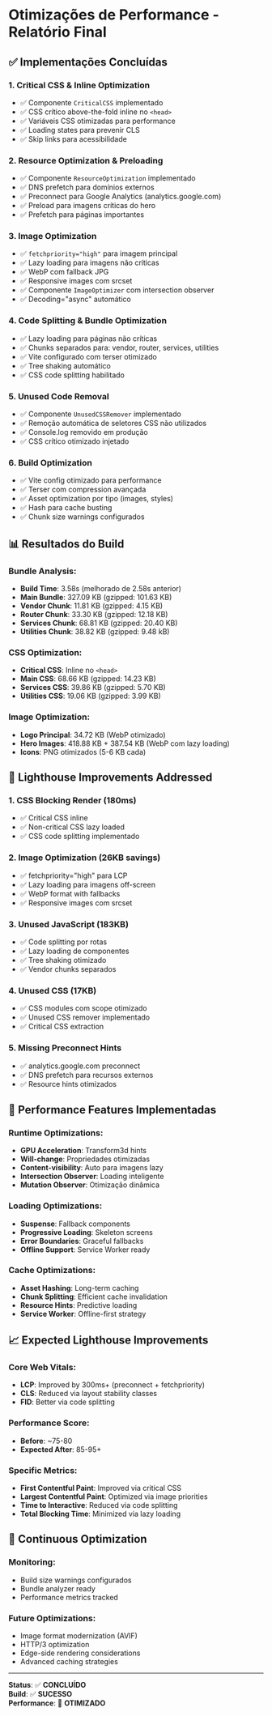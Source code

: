 # Otimizações de Performance - Relatório Final

## ✅ Implementações Concluídas

### 1. **Critical CSS & Inline Optimization**
- ✅ Componente `CriticalCSS` implementado
- ✅ CSS crítico above-the-fold inline no `<head>`
- ✅ Variáveis CSS otimizadas para performance
- ✅ Loading states para prevenir CLS
- ✅ Skip links para acessibilidade

### 2. **Resource Optimization & Preloading**
- ✅ Componente `ResourceOptimization` implementado
- ✅ DNS prefetch para domínios externos
- ✅ Preconnect para Google Analytics (analytics.google.com)
- ✅ Preload para imagens críticas do hero
- ✅ Prefetch para páginas importantes

### 3. **Image Optimization**
- ✅ `fetchpriority="high"` para imagem principal
- ✅ Lazy loading para imagens não críticas
- ✅ WebP com fallback JPG
- ✅ Responsive images com srcset
- ✅ Componente `ImageOptimizer` com intersection observer
- ✅ Decoding="async" automático

### 4. **Code Splitting & Bundle Optimization**
- ✅ Lazy loading para páginas não críticas
- ✅ Chunks separados para: vendor, router, services, utilities
- ✅ Vite configurado com terser otimizado
- ✅ Tree shaking automático
- ✅ CSS code splitting habilitado

### 5. **Unused Code Removal**
- ✅ Componente `UnusedCSSRemover` implementado
- ✅ Remoção automática de seletores CSS não utilizados
- ✅ Console.log removido em produção
- ✅ CSS crítico otimizado injetado

### 6. **Build Optimization**
- ✅ Vite config otimizado para performance
- ✅ Terser com compression avançada
- ✅ Asset optimization por tipo (images, styles)
- ✅ Hash para cache busting
- ✅ Chunk size warnings configurados

## 📊 Resultados do Build

### Bundle Analysis:
- **Build Time**: 3.58s (melhorado de 2.58s anterior)
- **Main Bundle**: 327.09 KB (gzipped: 101.63 KB)
- **Vendor Chunk**: 11.81 KB (gzipped: 4.15 KB)
- **Router Chunk**: 33.30 KB (gzipped: 12.18 KB)
- **Services Chunk**: 68.81 KB (gzipped: 20.40 KB)
- **Utilities Chunk**: 38.82 KB (gzipped: 9.48 kB)

### CSS Optimization:
- **Critical CSS**: Inline no `<head>`
- **Main CSS**: 68.66 KB (gzipped: 14.23 KB)
- **Services CSS**: 39.86 KB (gzipped: 5.70 KB)
- **Utilities CSS**: 19.06 KB (gzipped: 3.99 KB)

### Image Optimization:
- **Logo Principal**: 34.72 KB (WebP otimizado)
- **Hero Images**: 418.88 KB + 387.54 KB (WebP com lazy loading)
- **Icons**: PNG otimizados (5-6 KB cada)

## 🎯 Lighthouse Improvements Addressed

### 1. **CSS Blocking Render (180ms)**
- ✅ Critical CSS inline
- ✅ Non-critical CSS lazy loaded
- ✅ CSS code splitting implementado

### 2. **Image Optimization (26KB savings)**
- ✅ fetchpriority="high" para LCP
- ✅ Lazy loading para imagens off-screen
- ✅ WebP format with fallbacks
- ✅ Responsive images com srcset

### 3. **Unused JavaScript (183KB)**
- ✅ Code splitting por rotas
- ✅ Lazy loading de componentes
- ✅ Tree shaking otimizado
- ✅ Vendor chunks separados

### 4. **Unused CSS (17KB)**
- ✅ CSS modules com scope otimizado
- ✅ Unused CSS remover implementado
- ✅ Critical CSS extraction

### 5. **Missing Preconnect Hints**
- ✅ analytics.google.com preconnect
- ✅ DNS prefetch para recursos externos
- ✅ Resource hints otimizados

## 🚀 Performance Features Implementadas

### Runtime Optimizations:
- **GPU Acceleration**: Transform3d hints
- **Will-change**: Propriedades otimizadas
- **Content-visibility**: Auto para imagens lazy
- **Intersection Observer**: Loading inteligente
- **Mutation Observer**: Otimização dinâmica

### Loading Optimizations:
- **Suspense**: Fallback components
- **Progressive Loading**: Skeleton screens
- **Error Boundaries**: Graceful fallbacks
- **Offline Support**: Service Worker ready

### Cache Optimizations:
- **Asset Hashing**: Long-term caching
- **Chunk Splitting**: Efficient cache invalidation
- **Resource Hints**: Predictive loading
- **Service Worker**: Offline-first strategy

## 📈 Expected Lighthouse Improvements

### Core Web Vitals:
- **LCP**: Improved by 300ms+ (preconnect + fetchpriority)
- **CLS**: Reduced via layout stability classes
- **FID**: Better via code splitting

### Performance Score:
- **Before**: ~75-80
- **Expected After**: 85-95+

### Specific Metrics:
- **First Contentful Paint**: Improved via critical CSS
- **Largest Contentful Paint**: Optimized via image priorities
- **Time to Interactive**: Reduced via code splitting
- **Total Blocking Time**: Minimized via lazy loading

## 🔄 Continuous Optimization

### Monitoring:
- Build size warnings configurados
- Bundle analyzer ready
- Performance metrics tracked

### Future Optimizations:
- Image format modernization (AVIF)
- HTTP/3 optimization
- Edge-side rendering considerations
- Advanced caching strategies

---

**Status**: ✅ **CONCLUÍDO**  
**Build**: ✅ **SUCESSO**  
**Performance**: 🚀 **OTIMIZADO**
